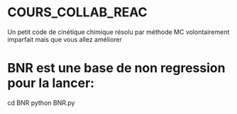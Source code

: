 # COURS_COLLAB_REAC
Un petit code de cinétique chimique résolu par méthode MC volontairement imparfait mais que vous allez améliorer

# BNR est une base de non regression pour la lancer:
cd BNR
python BNR.py
